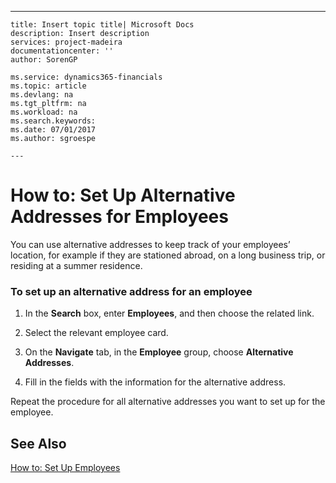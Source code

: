 ---
    title: Insert topic title| Microsoft Docs
    description: Insert description
    services: project-madeira
    documentationcenter: ''
    author: SorenGP

    ms.service: dynamics365-financials
    ms.topic: article
    ms.devlang: na
    ms.tgt_pltfrm: na
    ms.workload: na
    ms.search.keywords:
    ms.date: 07/01/2017
    ms.author: sgroespe

    ---
# How to: Set Up Alternative Addresses for Employees
You can use alternative addresses to keep track of your employees’ location, for example if they are stationed abroad, on a long business trip, or residing at a summer residence.  
  
### To set up an alternative address for an employee  
  
1.  In the **Search** box, enter **Employees**, and then choose the related link.  
  
2.  Select the relevant employee card.  
  
3.  On the **Navigate** tab, in the **Employee** group, choose **Alternative Addresses**.  
  
4.  Fill in the fields with the information for the alternative address.  
  
 Repeat the procedure for all alternative addresses you want to set up for the employee.  
  
## See Also  
 [How to: Set Up Employees](../how-to-set-up-employees.md)